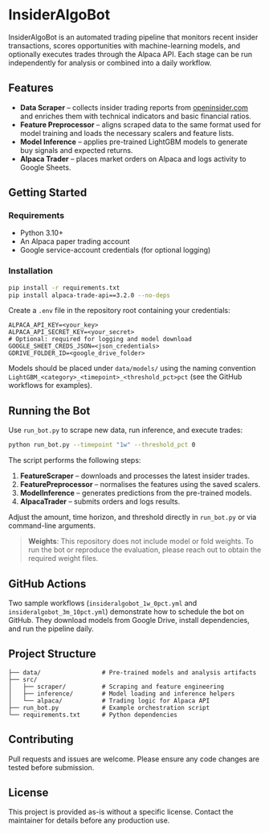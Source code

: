# InsiderAlgoBot

InsiderAlgoBot is an automated trading pipeline that monitors recent insider transactions, scores opportunities with machine-learning models, and optionally executes trades through the Alpaca API. Each stage can be run independently for analysis or combined into a daily workflow.

## Features

- **Data Scraper** – collects insider trading reports from [openinsider.com](https://openinsider.com) and enriches them with technical indicators and basic financial ratios.
- **Feature Preprocessor** – aligns scraped data to the same format used for model training and loads the necessary scalers and feature lists.
- **Model Inference** – applies pre-trained LightGBM models to generate buy signals and expected returns.
- **Alpaca Trader** – places market orders on Alpaca and logs activity to Google Sheets.

## Getting Started

### Requirements

- Python 3.10+
- An Alpaca paper trading account
- Google service-account credentials (for optional logging)

### Installation

```bash
pip install -r requirements.txt
pip install alpaca-trade-api==3.2.0 --no-deps
```

Create a `.env` file in the repository root containing your credentials:

```dotenv
ALPACA_API_KEY=<your_key>
ALPACA_API_SECRET_KEY=<your_secret>
# Optional: required for logging and model download
GOOGLE_SHEET_CREDS_JSON=<json_credentials>
GDRIVE_FOLDER_ID=<google_drive_folder>
```

Models should be placed under `data/models/` using the naming convention\
`LightGBM_<category>_<timepoint>_<threshold_pct>pct` (see the GitHub workflows for examples).

## Running the Bot

Use `run_bot.py` to scrape new data, run inference, and execute trades:

```bash
python run_bot.py --timepoint "1w" --threshold_pct 0
```

The script performs the following steps:

1. **FeatureScraper** – downloads and processes the latest insider trades.
2. **FeaturePreprocessor** – normalises the features using the saved scalers.
3. **ModelInference** – generates predictions from the pre-trained models.
4. **AlpacaTrader** – submits orders and logs results.

Adjust the amount, time horizon, and threshold directly in `run_bot.py` or via command-line arguments.

> **Weights**: This repository does not include model or fold weights. To run the bot or reproduce the evaluation, please reach out to obtain the required weight files.

## GitHub Actions

Two sample workflows (`insideralgobot_1w_0pct.yml` and `insideralgobot_3m_10pct.yml`) demonstrate how to schedule the bot on GitHub. They download models from Google Drive, install dependencies, and run the pipeline daily.

## Project Structure

```
├── data/                 # Pre-trained models and analysis artifacts
├── src/
│   ├── scraper/          # Scraping and feature engineering
│   ├── inference/        # Model loading and inference helpers
│   └── alpaca/           # Trading logic for Alpaca API
├── run_bot.py            # Example orchestration script
└── requirements.txt      # Python dependencies
```

## Contributing

Pull requests and issues are welcome. Please ensure any code changes are tested before submission.

## License

This project is provided as-is without a specific license. Contact the maintainer for details before any production use.

